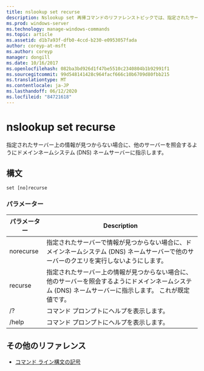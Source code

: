 ```yaml
---
title: nslookup set recurse
description: Nslookup set 再帰コマンドのリファレンストピックでは、指定されたサーバー上の情報が見つからない場合に、他のサーバーを照会するようにドメインネームシステム (DNS) ネームサーバーに指示します。
ms.prod: windows-server
ms.technology: manage-windows-commands
ms.topic: article
ms.assetid: d1b7a93f-dfb0-4ccd-b230-e0953057fada
author: coreyp-at-msft
ms.author: coreyp
manager: dongill
ms.date: 10/16/2017
ms.openlocfilehash: 082ba3bd926d1f47be5510c2340804b1b92991f1
ms.sourcegitcommit: 99d548141428c964facf666c10b6709d80fbb215
ms.translationtype: MT
ms.contentlocale: ja-JP
ms.lasthandoff: 06/12/2020
ms.locfileid: "84721618"
---
```

# <a name="nslookup-set-recurse"></a>nslookup set recurse

指定されたサーバー上の情報が見つからない場合に、他のサーバーを照会するようにドメインネームシステム (DNS) ネームサーバーに指示します。

## <a name="syntax"></a>構文

```
set [no]recurse
```

### <a name="parameters"></a>パラメーター

| パラメーター | Description |
| ---------- | ---------- |
| norecurse | 指定されたサーバーで情報が見つからない場合に、ドメインネームシステム (DNS) ネームサーバーで他のサーバーのクエリを実行しないようにします。 |
| recurse | 指定されたサーバー上の情報が見つからない場合に、他のサーバーを照会するようにドメインネームシステム (DNS) ネームサーバーに指示します。 これが既定値です。 |
| /? | コマンド プロンプトにヘルプを表示します。 |
| /help | コマンド プロンプトにヘルプを表示します。 |

## <a name="additional-references"></a>その他のリファレンス

- [コマンド ライン構文の記号](command-line-syntax-key.md)
